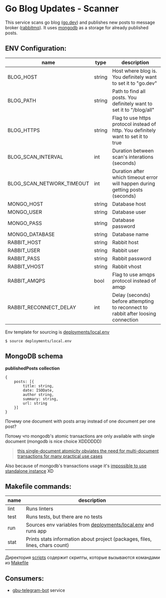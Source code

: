 # Go Blog Updates - Scanner
This service scans go blog ([go.dev](https://go.dev)) and publishes new posts to message broker ([rabbitmq](https://www.rabbitmq.com/)).
It uses [mongodb](https://www.mongodb.com/) as a storage for already published posts.

## ENV Configuration:
| name                      | type   | description                                                                        |
| ------------------------- | ------ | ---------------------------------------------------------------------------------- |
| BLOG_HOST                 | string | Host where blog is. You definitely want to set it to "go.dev"                      |
| BLOG_PATH                 | string | Path to find all posts. You definitely want to set it to "/blog/all"               |
| BLOG_HTTPS                | string | Flag to use https protocol instead of http. You definitely want to set it to true  |
| BLOG_SCAN_INTERVAL        | int    | Duration between scan's interations (seconds)                                      |
| BLOG_SCAN_NETWORK_TIMEOUT | int    | Duration after which timeout error will happen during getting posts (seconds)      |
| MONGO_HOST                | string | Database host                                                                      |
| MONGO_USER                | string | Database user                                                                      |
| MONGO_PASS                | string | Database password                                                                  |
| MONGO_DATABASE            | string | Database name                                                                      |
| RABBIT_HOST               | string | Rabbit host                                                                        |
| RABBIT_USER               | string | Rabbit user                                                                        |
| RABBIT_PASS               | string | Rabbit password                                                                    |
| RABBIT_VHOST              | string | Rabbit vhost                                                                       |
| RABBIT_AMQPS              | bool   | Flag to use amqps protocol instead of amqp                                         |
| RABBIT_RECONNECT_DELAY    | int    | Delay (seconds) before attempting to reconnect to rabbit after loosing connection  |

Env template for sourcing is [deployments/local.env](deployments/local.env)
```
$ source deployments/local.env
```

## MongoDB schema
**publishedPosts collection**
```
{
    posts: [{
        title: string,
        date: ISODate,
        author string,
        summary: string,
        url: string
    }]
}
```
Почему one document with posts array instead of one document per one post?

Потому что mongodb's atomic transactions are only available with single document (mongodb is nice choice XDDDDDD) <!-- или я просто ничего не понял -->

> [this single-document atomicity obviates the need for multi-document transactions for many practical use cases](https://docs.mongodb.com/manual/core/transactions/#transactions)

Also because of mongodb's transactions usage it's [impossible to use standalone instance](https://docs.mongodb.com/manual/core/transactions/#feature-compatibility-version--fcv-) XD

## Makefile commands:
| name | description                                                                            |
| ---- | -------------------------------------------------------------------------------------- |
| lint | Runs linters                                                                           |
| test | Runs tests, but there are no tests                                                     |
| run  | Sources env variables from [deployments/local.env](deployments/local.env) and runs app |
| stat | Prints stats information about project (packages, files, lines, chars count)           |

Директория [scripts](/scripts) содержит скрипты, которые вызываются командами из [Makefile](Makefile)

## Consumers:
 - [gbu-telegram-bot](https://github.com/don2quixote/gbu-telegram-bot) service
